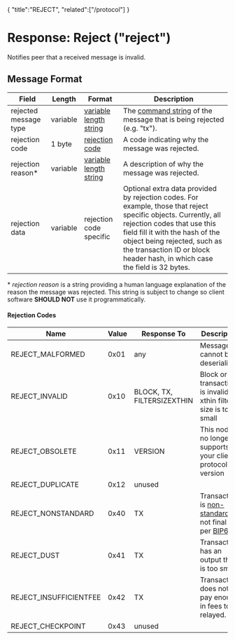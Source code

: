 <div class="cwikmeta">{
"title":"REJECT",
"related":["/protocol"]
}</div>

# Response: Reject ("reject")

Notifies peer that a received message is invalid.

## Message Format

| Field | Length | Format | Description |
|--|--|--|--|
| rejected message type | variable | [variable length string](/protocol/formats/variable-length-string) | The [command string](/protocol/network/messages#command-string) of the message that is being rejected (e.g. "tx"). |
| rejection code | 1 byte | [rejection code](#rejection-codes) | A code indicating why the message was rejected. |
| rejection reason* | variable | [variable length string](/protocol/formats/variable-length-string) | A description of why the message was rejected. |
| rejection data | variable | rejection code specific| Optional extra data provided by rejection codes. For example, those that reject specific objects.  Currently, all rejection codes that use this field fill it with the hash of the object being rejected, such as the transaction ID or block header hash, in which case the field is 32 bytes.

 \* *rejection reason* is a string providing a human language explanation of the reason the message was rejected.
 This string is subject to change so client software **SHOULD NOT** use it programmatically.

#### Rejection Codes

|    Name    | Value | Response To |  Description |
|-------------|-------|---------------|-----------|
| REJECT_MALFORMED | 0x01 | any | Message cannot be deserialized. |
| REJECT_INVALID | 0x10 | BLOCK, TX, FILTERSIZEXTHIN | Block or transaction is invalid, or xthin filter size is too small |
| REJECT_OBSOLETE | 0x11 | VERSION | This node no longer supports your client protocol version |
| REJECT_DUPLICATE | 0x12 | unused | |
| REJECT_NONSTANDARD | 0x40 | TX | Transaction is [non-standard](/protocol/blockchain/transaction-validation/network-level-validation-rules#standard-transactions), or not final as per [BIP68](/protocol/forks/bip-0068). |
| REJECT_DUST  | 0x41 | TX | Transaction has an output that is too small. |
| REJECT_INSUFFICIENTFEE | 0x42 | TX | Transaction does not pay enough in fees to be relayed. |
| REJECT_CHECKPOINT | 0x43 | unused | |